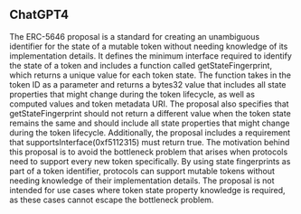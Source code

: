 ## ChatGPT4

The ERC-5646 proposal is a standard for creating an unambiguous identifier for the state of a mutable token without needing knowledge of its implementation details. It defines the minimum interface required to identify the state of a token and includes a function called getStateFingerprint, which returns a unique value for each token state. The function takes in the token ID as a parameter and returns a bytes32 value that includes all state properties that might change during the token lifecycle, as well as computed values and token metadata URI. The proposal also specifies that getStateFingerprint should not return a different value when the token state remains the same and should include all state properties that might change during the token lifecycle. Additionally, the proposal includes a requirement that supportsInterface(0xf5112315) must return true. The motivation behind this proposal is to avoid the bottleneck problem that arises when protocols need to support every new token specifically. By using state fingerprints as part of a token identifier, protocols can support mutable tokens without needing knowledge of their implementation details. The proposal is not intended for use cases where token state property knowledge is required, as these cases cannot escape the bottleneck problem.
